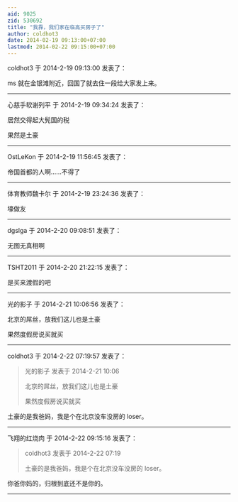 ```yaml
---
aid: 9025
zid: 530692
title: "我靠，我们家在临高买房子了"
author: coldhot3
date: 2014-02-19 09:13:00+07:00
lastmod: 2014-02-22 09:15:00+07:00
---
```


coldhot3 于 2014-2-19 09:13:00 发表了：

ms 就在金银滩附近，回国了就去住一段给大家发上来。

---

心慈手软谢列平 于 2014-2-19 09:34:24 发表了：

居然交得起大髡国的税

果然是土豪

---

OstLeKon 于 2014-2-19 11:56:45 发表了：

帝国首都的人啊……不得了

---

体育教师魏卡尔 于 2014-2-19 23:24:36 发表了：

壕做友

---

dgslga 于 2014-2-20 09:08:51 发表了：

无图无真相啊

---

TSHT2011 于 2014-2-20 21:22:15 发表了：

是买来渡假的吧

---

光的影子 于 2014-2-21 10:06:56 发表了：

北京的屌丝，放我们这儿也是土豪

果然度假房说买就买

---

coldhot3 于 2014-2-22 07:19:57 发表了：

> 光的影子 发表于 2014-2-21 10:06
>
> 北京的屌丝，放我们这儿也是土豪
>
> 果然度假房说买就买

土豪的是我爸妈，我是个在北京没车没房的 loser。

---

飞翔的红烧肉 于 2014-2-22 09:15:16 发表了：

> coldhot3 发表于 2014-2-22 07:19
>
> 土豪的是我爸妈，我是个在北京没车没房的 loser。

你爸你妈的，归根到底还不是你的。

---
